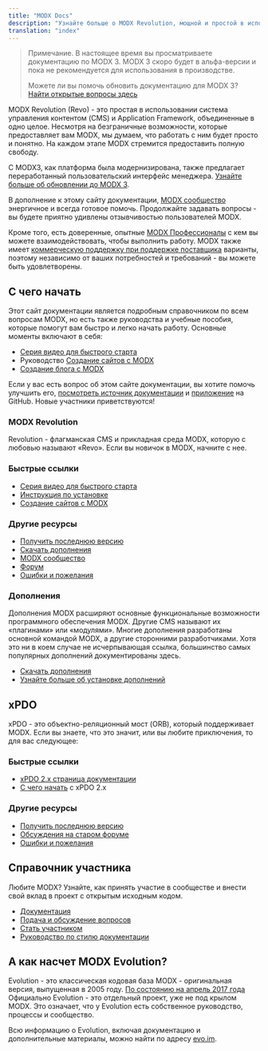 ```yaml
---
title: "MODX Docs"
description: "Узнайте больше о MODX Revolution, мощной и простой в использовании системе управления контентом с 14-летним опытом работы."
translation: "index"
---
```


> Примечание. В настоящее время вы просматриваете документацию по MODX 3. MODX 3 скоро будет в альфа-версии и пока не рекомендуется для использования в производстве.
>
> Можете ли вы помочь обновить документацию для MODX 3? [Найти открытые вопросы здесь](https://github.com/modxorg/Docs/issues/121)

MODX Revolution (Revo) - это простая в использовании система управления контентом (CMS) и Application Framework, объединенные в одно целое. Несмотря на безграничные возможности, которые предоставляет вам MODX, мы думаем, что работать с ним будет просто и понятно. На каждом этапе MODX стремится предоставить полную свободу.

С MODX3, как платформа была модернизирована, также предлагает переработанный пользовательский интерфейс менеджера. [Узнайте больше об обновлении до MODX 3](getting-started/maintenance/upgrading/3.0).

В дополнение к этому сайту документации, [MODX сообщество](https://community.modx.com) энергичное и всегда готовое помочь. Продолжайте задавать вопросы - вы будете приятно удивлены отзывчивостью пользователей MODX.

Кроме того, есть доверенные, опытные [MODX Профессионалы](https://modx.com/professionals) с кем вы можете взаимодействовать, чтобы выполнить работу. MODX также имеет [коммерческую поддержку при поддержке поставщика](https://modx.com/support/) варианты, поэтому независимо от ваших потребностей и требований - вы можете быть удовлетворены.

## С чего начать

Этот сайт документации является подробным справочником по всем вопросам MODX, но есть также руководства и учебные пособия, которые помогут вам быстро и легко начать работу. Основные моменты включают в себя:

-   [Серия видео для быстрого старта](building-sites/integrating-templates/video-quick-start)
-   Руководство [Создание сайтов с MODX](building-sites)
-   [Создание блога с MODX](building-sites/tutorials/creating-a-blog)

Если у вас есть вопрос об этом сайте документации, вы хотите помочь улучшить его, [посмотреть источник документации](https://github.com/modxorg/Docs) и [приложение](https://github.com/modxorg/DocsApp) на GitHub. Новые участники приветствуются!

### MODX Revolution

Revolution - флагманская CMS и прикладная среда MODX, которую с любовью называют «Revo». Если вы новичок в MODX, начните с нее.

### Быстрые ссылки

-   [Серия видео для быстрого старта](building-sites/integrating-templates/video-quick-start)
-   [Инструкция по установке](getting-started/installation)
-   [Создание сайтов с MODX](building-sites)

### Другие ресурсы

-   [Получить последнюю версию](https://modx.com/download/)
-   [Скачать дополнения](https://modx.com/extras/)
-   [MODX сообщество](https://community.modx.com)
-   [Форум](http://forums.modx.com/board/?board=264)
-   [Ошибки и пожелания](https://github.com/modxcms/revolution/issues)

### Дополнения

Дополнения MODX расширяют основные функциональные возможности программного обеспечения MODX. Другие CMS называют их «плагинами» или «модулями». Многие дополнения разработаны основной командой MODX, а другие сторонними разработчиками. Хотя это ни в коем случае не исчерпывающая ссылка, большинство самых популярных дополнений документированы здесь.

-   [Скачать дополнения](https://modx.com/extras/)
-   [Узнайте больше об установке дополнений](building-sites/extras)

## xPDO

xPDO - это объектно-реляционный мост (ORB), который поддерживает MODX. Если вы знаете, что это значит, или вы любите приключения, то для вас следующее:

### Быстрые ссылки

-   [xPDO 2.x страница документации](extending-modx/xpdo)
-   [С чего начать](getting-started) с xPDO 2.x

### Другие ресурсы

-   [Получить последнюю версию](http://xpdo.org/downloads/)
-   [Обсуждения на старом форуме](http://forums.modx.com/board/46/developing-with-xpdo)
-   [Ошибки и пожелания](https://github.com/modxcms/xpdo/issues)

## Справочник участника

Любите MODX? Узнайте, как принять участие в сообществе и внести свой вклад в проект с открытым исходным кодом.

-   [Документация](contribute/)
-   [Подача и обсуждение вопросов](contribute/issues)
-   [Стать участником](contribute/code)
-   [Руководство по стилю документации](contribute/documentation/style-guide)

## А как насчет MODX Evolution?

Evolution - это классическая кодовая база MODX - оригинальная версия, выпущенная в 2005 году. [По состоянию на апрель 2017 года](https://modx.com/blog/evolution-cms-has-a-new-home) Официально Evolution - это отдельный проект, уже не под крылом MODX. Это означает, что у Evolution есть собственное руководство, процессы и сообщество.

Всю информацию о Evolution, включая документацию и дополнительные материалы, можно найти по адресу [evo.im](https://evo.im/).
